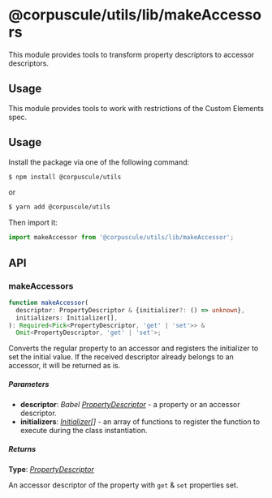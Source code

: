 # @corpuscule/utils/lib/makeAccessors

This module provides tools to transform property descriptors to accessor
descriptors.

## Usage

This module provides tools to work with restrictions of the Custom Elements
spec.

## Usage

Install the package via one of the following command:

```bash
$ npm install @corpuscule/utils
```

or

```bash
$ yarn add @corpuscule/utils
```

Then import it:

```typescript
import makeAccessor from '@corpuscule/utils/lib/makeAccessor';
```

## API

### makeAccessors

```typescript
function makeAccessor(
  descriptor: PropertyDescriptor & {initializer?: () => unknown},
  initializers: Initializer[],
): Required<Pick<PropertyDescriptor, 'get' | 'set'>> &
  Omit<PropertyDescriptor, 'get' | 'set'>;
```

Converts the regular property to an accessor and registers the initializer
to set the initial value. If the received descriptor already belongs to an
accessor, it will be returned as is.

##### Parameters

- **descriptor**: _Babel [PropertyDescriptor](https://developer.mozilla.org/en-US/docs/Web/JavaScript/Reference/Global_Objects/Object/defineProperty#Description)_ -
  a property or an accessor descriptor.
- **initializers**: _[Initializer](../../typings/docs/index.md#initializer)[]_ -
  an array of functions to register the function to execute during the class
  instantiation.

##### Returns

**Type**: _[PropertyDescriptor](https://developer.mozilla.org/en-US/docs/Web/JavaScript/Reference/Global_Objects/Object/defineProperty#Description)_

An accessor descriptor of the property with `get` & `set` properties set.
